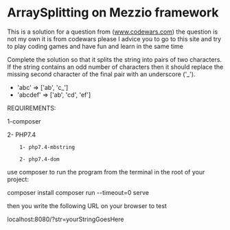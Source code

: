 # ArraySplitting on Mezzio framework
This is a solution for a question from (www.codewars.com) the question is not my own it is from codewars please I advice you to go to this site and try to play coding games and have fun and learn in the same time


Complete the solution so that it splits the string into pairs of two characters. If the string contains an odd number of characters then it should replace the missing second character of the final pair with an underscore ('_'). 

* 'abc' =>  ['ab', 'c_']
* 'abcdef' => ['ab', 'cd', 'ef']



REQUIREMENTS:

1-composer

2- PHP7.4
 
        1- php7.4-mbstring
  
        2- php7.4-dom
  
 
 
 
 use composer to run the program from the terminal in the root of your project:
  
  composer install
  composer run --timeout=0 serve
 
 
 then you write the following URL on your browser to test
   
   
   localhost:8080/?str=yourStringGoesHere
